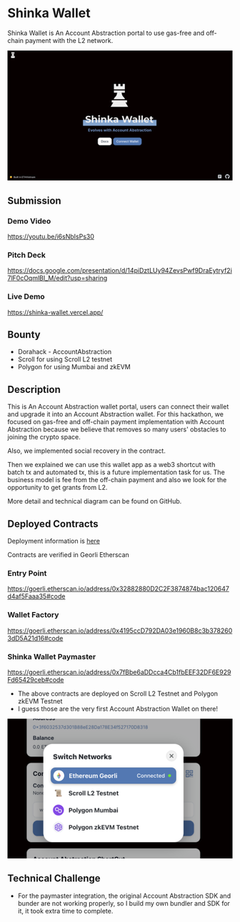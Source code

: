 # Shinka Wallet

Shinka Wallet is An Account Abstraction portal to use gas-free and off-chain payment with the L2 network.

![top](./docs/top.png)

## Submission

### Demo Video

https://youtu.be/i6sNbIsPs30

### Pitch Deck

https://docs.google.com/presentation/d/14piDztLUy94ZevsPwf9DraEytryf2i7lF0cOqmlBI_M/edit?usp=sharing

### Live Demo

https://shinka-wallet.vercel.app/

## Bounty

- Dorahack - AccountAbstraction
- Scroll for using Scroll L2 testnet
- Polygon for using Mumbai and zkEVM

## Description

This is An Account Abstraction wallet portal, users can connect their wallet and upgrade it into an Account Abstraction wallet. For this hackathon, we focused on gas-free and off-chain payment implementation with Account Abstraction because we believe that removes so many users' obstacles to joining the crypto space.

Also, we implemented social recovery in the contract.

Then we explained we can use this wallet app as a web3 shortcut with batch tx and automated tx, this is a future implementation task for us. The business model is fee from the off-chain payment and also we look for the opportunity to get grants from L2.

More detail and technical diagram can be found on GitHub.

## Deployed Contracts

Deployment information is [here](./packages/contracts/network.json)

Contracts are verified in Georli Etherscan

### Entry Point

https://goerli.etherscan.io/address/0x32882880D2C2F3874874bac120647d4af5Faaa35#code

### Wallet Factory

https://goerli.etherscan.io/address/0x4195ccD792DA03e1960B8c3b3782603dD5A21d16#code

### Shinka Wallet Paymaster

https://goerli.etherscan.io/address/0x7fBbe6aDDcca4Cb1fbEEF32DF6E929Fd65429ceb#code

- The above contracts are deployed on Scroll L2 Testnet and Polygon zkEVM Testnet
- I guess those are the very first Account Abstraction Wallet on there!

![network](./docs/networks.png)

## Technical Challenge

- For the paymaster integration, the original Account Abstraction SDK and bunder are not working properly, so I build my own bundler and SDK for it, it took extra time to complete.
